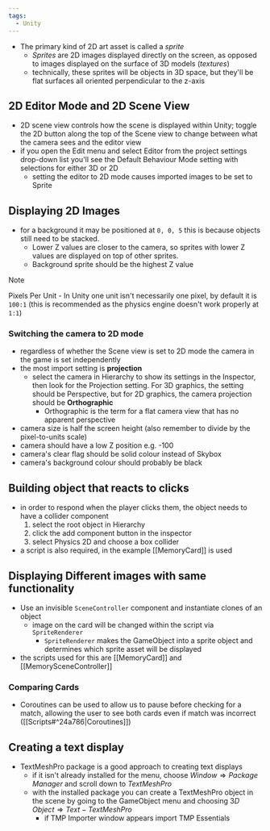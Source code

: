 ```yaml
---
tags:
  - Unity
---
```


- The primary kind of 2D art asset is called a *sprite*
	- *Sprites* are 2D images displayed directly on the screen, as opposed to images displayed on the surface of 3D models (*textures*)
	- technically, these sprites will be objects in 3D space, but they'll be flat surfaces all oriented perpendicular to the z-axis
## 2D Editor Mode and 2D Scene View
- 2D scene view controls how the scene is displayed within Unity; toggle the 2D button along the top of the Scene view to change between what the camera sees and the editor view
- if you open the Edit menu and select Editor from the project settings drop-down list you'll see the Default Behaviour Mode setting with selections for either 3D or 2D
	- setting the editor to 2D mode causes imported images to be set to Sprite
## Displaying 2D Images
- for a background it may be positioned at `0, 0, 5` this is because objects still need to be stacked. 
	- Lower Z values are closer to the camera, so sprites with lower Z values are displayed on top of other sprites.
	- Background sprite should be the highest Z value
> [!note]
Pixels Per Unit - In Unity one unit isn't necessarily one pixel, by default it is `100:1` (this is recommended as the physics engine doesn't work properly at `1:1`)

### Switching the camera to 2D mode
- regardless of whether the Scene view is set to 2D mode the camera in the game is set independently
- the most import setting is **projection**
	- select the camera in Hierarchy to show its settings in the Inspector, then look for the Projection setting. For 3D graphics, the setting should be Perspective, but for 2D graphics, the camera projection should be **Orthographic** 
		- Orthographic is the term for a flat camera view that has no apparent perspective
- camera size is half the screen height (also remember to divide by the pixel-to-units scale)
- camera should have a low Z position e.g. -100
- camera's clear flag should be solid colour instead of Skybox
- camera's background colour should probably be black
## Building object that reacts to clicks
- in order to respond when the player clicks them, the object needs to have a collider component
	1. select the root object in Hierarchy
	2. click the add component button in the inspector
	3. select Physics 2D and choose a box collider
- a script is also required, in the example [[MemoryCard]] is used
## Displaying Different images with same functionality
- Use an invisible `SceneController` component and instantiate clones of an object
	- image on the card will be changed within the script via `SpriteRenderer`
		- `SpriteRenderer` makes the GameObject into a sprite object and determines which sprite asset will be displayed
- the scripts used for this are [[MemoryCard]] and [[MemorySceneController]]
### Comparing Cards
- Coroutines can be used to allow us to pause before checking for a match, allowing the user to see both cards even if match was incorrect ([[Scripts#^24a786|Coroutines]])
## Creating a text display
- TextMeshPro package is a good approach to creating text displays
	- if it isn't already installed for the menu, choose $Window \Rightarrow Package \; Manager$ and scroll down to $TextMeshPro$ 
	- with the installed package you can create a TextMeshPro object in the scene by going to the GameObject menu and choosing $3D \; Object \Rightarrow Text - TextMeshPro$ 
		- if TMP Importer window appears import TMP Essentials
